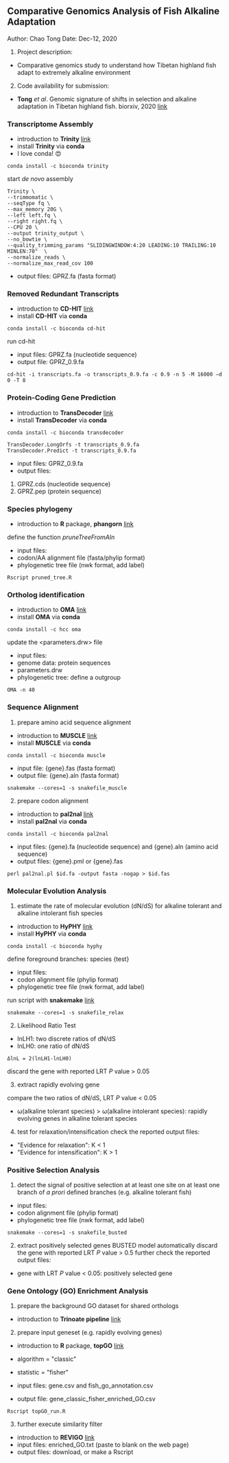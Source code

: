 ## Comparative Genomics Analysis of Fish Alkaline Adaptation
 
Author: Chao Tong
Date: Dec-12, 2020

1. Project description:
- Comparative genomics study to understand how Tibetan highland fish adapt to extremely alkaline environment

2. Code availability for submission:
- **Tong** *et al*. Genomic signature of shifts in selection and alkaline adaptation in Tibetan highland fish. biorxiv, 2020 [link](https://www.biorxiv.org/content/10.1101/813501v1.full)

### Transcriptome Assembly

- introduction to **Trinity** [link](https://github.com/trinityrnaseq/trinityrnaseq/wiki)
- install **Trinity** via **conda**
- I love conda! :heart_eyes:

```
conda install -c bioconda trinity
```
start *de novo* assembly
```
Trinity \
--trimmomatic \
--seqType fq \
--max_memory 20G \
--left left.fq \
--right right.fq \
--CPU 20 \
--output trinity_output \
--no_bowtie \
--quality_trimming_params "SLIDINGWINDOW:4:20 LEADING:10 TRAILING:10 MINLEN:70"  \
--normalize_reads \
--normalize_max_read_cov 100
```

- output files: GPRZ.fa (fasta format)

### Removed Redundant Transcripts
- introduction to **CD-HIT** [link](http://weizhongli-lab.org/lab-wiki/doku.php?id=cd-hit-user-guide)
- install **CD-HIT** via **conda**

```
conda install -c bioconda cd-hit
```
run cd-hit
- input files: GPRZ.fa (nucleotide sequence)
- output file: GPRZ_0.9.fa

```
cd-hit -i transcripts.fa -o transcripts_0.9.fa -c 0.9 -n 5 -M 16000 –d 0 -T 8
```


### Protein-Coding Gene Prediction

- introduction to **TransDecoder** [link](https://github.com/TransDecoder/TransDecoder/wiki)
- install **TransDecoder** via **conda**
```
conda install -c bioconda transdecoder
```


```
TransDecoder.LongOrfs -t transcripts_0.9.fa
TransDecoder.Predict -t transcripts_0.9.fa
```
- input files: GPRZ_0.9.fa
- output files:
1. GPRZ.cds (nucleotide sequence)
2. GPRZ.pep (protein sequence)

### Species phylogeny

- introduction to **R** package, **phangorn** [link](https://cran.r-project.org/web/packages/phangorn/phangorn.pdf)

define the function *pruneTreeFromAln*

- input files:
- codon/AA alignment file (fasta/phylip format)
- phylogenetic tree file (nwk format, add label)

```
Rscript pruned_tree.R
```

### Ortholog identification
- introduction to **OMA** [link](https://omabrowser.org/oma/home/)
- install **OMA** via **conda**
```
conda install -c hcc oma
```
update the <parameters.drw> file

- input files:
- genome data: protein sequences
- parameters.drw
- phylogenetic tree: define a outgroup

```
OMA -n 40
```
### Sequence Alignment
1. prepare amino acid sequence alignment
- introduction to **MUSCLE** [link](https://www.ebi.ac.uk/Tools/msa/muscle/)
- install **MUSCLE** via **conda**
```
conda install -c bioconda muscle
```
- input file: {gene}.fas (fasta format)
- output file: {gene}.aln (fasta format)
```
snakemake --cores=1 -s snakefile_muscle
```
2. prepare codon alignment
- introduction to **pal2nal** [link](http://www.bork.embl.de/pal2nal/)
- install **pal2nal** via **conda**
```
conda install -c bioconda pal2nal
```
- input files: {gene}.fa (nucleotide sequence) and {gene}.aln (amino acid sequence)
- output files: {gene}.pml or {gene}.fas
```
perl pal2nal.pl $id.fa -output fasta -nogap > $id.fas
```

### Molecular Evolution Analysis
1. estimate the rate of molecular evolution (dN/dS) for alkaline tolerant and alkaline intolerant fish species
- introduction to **HyPHY** [link](http://www.hyphy.org/)
- install **HyPHY** via **conda**
```
conda install -c bioconda hyphy
```

define foreground branches: species {test}
- input files:
- codon alignment file (phylip format)
- phylogenetic tree file (nwk format, add label)

run script with **snakemake** [link](https://snakemake.readthedocs.io/en/stable/)
```
snakemake --cores=1 -s snakefile_relax
```
2. Likelihood Ratio Test
- lnLH1: two discrete ratios of dN/dS
- lnLH0: one ratio of dN/dS
```
ΔlnL = 2(lnLH1-lnLH0)
```
discard the gene with reported LRT *P* value > 0.05 


3. extract rapidly evolving gene

compare the two ratios of dN/dS, LRT *P* value < 0.05
- ω(alkaline tolerant species) > ω(alkaline intolerant species): rapidly evolving genes in alkaline tolerant species

4. test for relaxation/intensification
check the reported output files:

- "Evidence for relaxation": K < 1
- "Evidence for intensification": K > 1


### Positive Selection Analysis

1. detect the signal of positive selection at at least one site on at least one branch of *a prori* defined branches (e.g. alkaline tolerant fish)
- input files:
- codon alignment file (phylip format)
- phylogenetic tree file (nwk format, add label)

```
snakemake --cores=1 -s snakefile_busted
```
2. extract positively selected genes
BUSTED model automatically discard the gene with reported LRT *P* value > 0.5
further check the reported output files:
- gene with LRT *P* value < 0.05: positively selected gene

### Gene Ontology (GO) Enrichment Analysis
1. prepare the background GO dataset for shared orthologs
- introduction to **Trinoate pipeline** [link](https://github.com/Trinotate/Trinotate.github.io/wiki) 

2. prepare input geneset (e.g. rapidly evolving genes)
- introduction to **R** package, **topGO** [link](https://bioconductor.org/packages/release/bioc/vignettes/topGO/inst/doc/topGO.pdf)

- algorithm = "classic"
- statistic = "fisher"

- input files: gene.csv and fish_go_annotation.csv
- output file: gene_classic_fisher_enriched_GO.csv

```
Rscript topGO_run.R
```
3. further execute similarity filter
- introduction to **REVIGO** [link](http://revigo.irb.hr/)
- input files: enriched_GO.txt (paste to blank on the web page)
- output files: download, or make a Rscript
